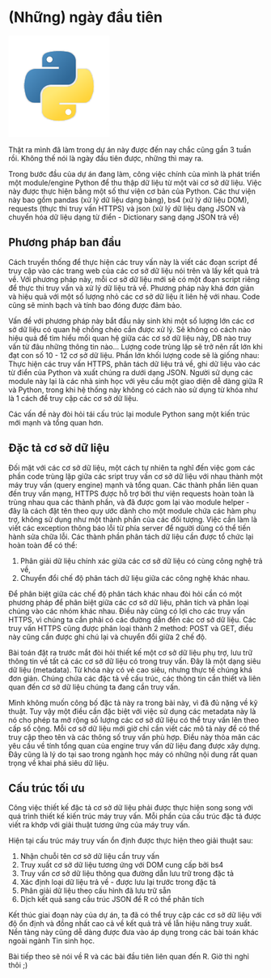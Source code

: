 # (Những) ngày đầu tiên

!["Icon Python"](../img/day-one-python-icon.png)

Thật ra mình đã làm trong dự án này được đến nay chắc cũng gần 3 tuần rồi. Không thế nói là ngày đầu tiên được, những thì may ra.

Trong bước đầu của dự án đang làm, công việc chính của mình là phát triển một module/engine Python để thu thập dữ liệu từ một vài cơ sở dữ liệu. Việc này được thực hiện bằng một số thư viện cơ bản của Python. Các thư viện này bao gồm pandas (xử lý dữ liệu dạng bảng), bs4 (xử lý dữ liệu DOM), requests (thực thi truy vấn HTTPS) và json (xử lý dữ liệu dạng JSON và chuyển hóa dữ liệu dạng từ điển - Dictionary sang dạng JSON trả về)

## Phương pháp ban đầu

Cách truyền thống để thực hiện các truy vấn này là viết các đoạn script để truy cập vào các trang web của các cơ sở dữ liệu nói trên và lấy kết quả trả về. Với phương pháp này, mỗi cơ sở dữ liệu mới sẽ có một đoạn script riêng để thực thi truy vấn và xử lý dữ liệu trả về. Phương pháp này khá đơn giản và hiệu quả với một số lượng nhỏ các cơ sở dữ liệu ít liên hệ với nhau. Code cũng sẽ minh bạch và tính bao đóng được đảm bảo.

Vấn đề với phương pháp này bắt đầu nảy sinh khi một số lượng lớn các cơ sở dữ liệu có quan hệ chồng chéo cần được xử lý. Sẽ không có cách nào hiệu quả để tìm hiểu mối quan hệ giữa các cơ sở dữ liệu này, DB nào truy vấn từ đâu những thông tin nào... Lượng code trùng lặp sẽ trở nên rất lớn khi đạt con số 10 - 12 cơ sở dữ liệu. Phần lớn khối lượng code sẽ là giống nhau: Thực hiện các truy vấn HTTPS, phân tách dữ liệu trả về, ghi dữ liệu vào các từ điển của Python và xuất chúng ra dưới dạng JSON. Người sử dụng các module này lại là các nhà sinh học với yêu cầu một giao diện dễ dàng giữa R và Python, trong khi hệ thống này không có cách nào sử dụng từ khóa như là 1 cách để truy cập các cơ sở dữ liệu.

Các vấn đề này đòi hỏi tái cấu trúc lại module Python sang một kiến trúc mới mạnh và tổng quan hơn.

## Đặc tả cơ sở dữ liệu

Đối mặt với các cơ sở dữ liệu, một cách tự nhiên ta nghĩ đến việc gom các phần code trùng lặp giữa các sript truy vấn cơ sở dữ liệu với nhau thành một máy truy vấn (query engine) mạnh và tổng quan. Các thành phần liên quan đến truy vấn mạng, HTTPS được hỗ trợ bởi thư viện requests hoàn toàn là trùng nhau qua các thành phần, và đã được gom lại vào module helper - đây là cách đặt tên theo quy ước dành cho một module chứa các hàm phụ trợ, không sử dụng như một thành phần của các đối tượng. Việc cần làm là viết các exception thông báo lỗi từ phía server để người dùng có thể tiến hành sửa chữa lỗi. Các thành phần phân tách dữ liệu cần được tổ chức lại hoàn toàn để có thể:

1. Phân giải dữ liệu chính xác giữa các cơ sở dữ liệu có cùng công nghệ trả về,
1. Chuyển đổi chế độ phân tách dữ liệu giữa các công nghệ khác nhau.

Để phân biệt giữa các chế độ phân tách khác nhau đòi hỏi cần có một phương pháp để phân biệt giữa các cơ sở dữ liệu, phân tích và phân loại chúng vào các nhóm khác nhau. Điều này cũng có lợi cho các truy vấn HTTPS, vì chúng ta cần phải có các đường dẫn đến các cơ sở dữ liệu. Các truy vấn HTTPS cũng được phân loại thành 2 method: POST và GET, điều này cũng cần được ghi chú lại và chuyển đổi giữa 2 chế độ.

Bài toán đặt ra trước mắt đòi hỏi thiết kế một cơ sở dữ liệu phụ trợ, lưu trữ thông tin về tất cả các cơ sở dữ liệu có trong truy vấn. Đây là một dạng siêu dữ liệu (metadata). Từ khóa này có vẻ cao siêu, nhưng thực tế chúng khá đơn giản. Chúng chứa các đặc tả về cấu trúc, các thông tin cần thiết và liên quan đến cơ sở dữ liệu chúng ta đang cần truy vấn.

Mình không muốn công bố đặc tả này ra trong bài này, vì đã đủ nặng về kỹ thuật. Tuy vậy một điều cần đặc biệt với việc sử dụng các metadata này là nó cho phép ta mở rộng số lượng các cơ sở dữ liệu có thể truy vấn lên theo cấp số cộng. Mỗi cơ sở dữ liệu mới giờ chỉ cần viết các mô tả này để có thể truy cập theo tên và các thông số truy vấn phù hợp. Điều này thỏa mãn các yêu cầu về tính tổng quan của engine truy vấn dữ liệu đang được xây dựng. Đây cũng là lý do tại sao trong ngành học máy có những nội dung rất quan trọng về khai phá siêu dữ liệu.

## Cấu trúc tối ưu

Công việc thiết kế đặc tả cơ sở dữ liệu phải được thực hiện song song với quá trình thiết kế kiến trúc máy truy vấn. Mỗi phần của cấu trúc đặc tả được viết ra khớp với giải thuật tương ứng của máy truy vấn.

Hiện tại cấu trúc máy truy vấn ổn định được thực hiện theo giải thuật sau:

1. Nhận chuỗi tên cơ sở dữ liệu cần truy vấn
1. Truy xuất cơ sở dữ liệu tương ứng với DOM cung cấp bởi bs4
1. Truy vấn cơ sở dữ liệu thông qua đường dẫn lưu trữ trong đặc tả
1. Xác định loại dữ liệu trả về - được lưu lại trước trong đặc tả
1. Phân giải dữ liệu theo cấu hình đã lưu trữ sẵn
1. Dịch kết quả sang cấu trúc JSON để R có thể phân tích

Kết thúc giai đoạn này của dự án, ta đã có thể truy cập các cơ sở dữ liệu với độ ổn định và đồng nhất cao cả về kết quả trả về lẫn hiệu năng truy xuất. Nền tảng này cũng dễ dàng được đưa vào áp dụng trong các bài toán khác ngoài ngành Tin sinh học.

Bài tiếp theo sẽ nói về R và các bài đầu tiên liên quan đến R. Giờ thì nghỉ thôi ;)